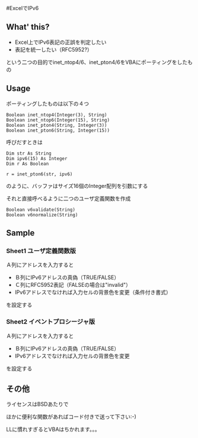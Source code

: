 #ExcelでIPv6


## What' this?

* Excel上でIPv6表記の正誤を判定したい
* 表記を統一したい（RFC5952?）

という二つの目的でinet_ntop4/6、inet_pton4/6をVBAにポーティングをしたもの



## Usage

ポーティングしたものは以下の４つ
  
	Boolean inet_ntop4(Integer(3), String)
	Boolean inet_ntop6(Integer(15), String)
	Boolean inet_pton4(String, Integer(3))
	Boolean inet_pton6(String, Integer(15))


呼びだすときは

	Dim str As String
	Dim ipv6(15) As Integer
	Dim r As Boolean
	
	r = inet_pton6(str, ipv6)

のように、バッファはサイズ16個のInteger配列を引数にする


それと直接呼べるように二つのユーザ定義関数を作成

	Boolean v6validate(String)
	Boolean v6normalize(String)







## Sample

### Sheet1 ユーザ定義関数版


Ａ列にアドレスを入力すると

* Ｂ列にIPv6アドレスの真偽（TRUE/FALSE）
* Ｃ列にRFC5952表記（FALSEの場合は"invalid"）
* IPv6アドレスでなければ入力セルの背景色を変更（条件付き書式）

を設定する



### Sheet2 イベントプロシージャ版

Ａ列にアドレスを入力すると

* Ｂ列にIPv6アドレスの真偽（TRUE/FALSE）
* IPv6アドレスでなければ入力セルの背景色を変更

を設定する



## その他
ライセンスはBSDあたりで

ほかに便利な関数があればコード付きで送って下さい:-)

LLに慣れすぎるとVBAはちかれます。。。


